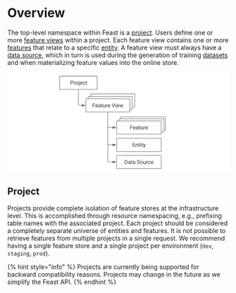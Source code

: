 # Overview

The top-level namespace within Feast is a [project](overview.md#project). Users define one or more [feature views](data-model-and-concepts/feature-view.md) within a project. Each feature view contains one or more [features](data-model-and-concepts/feature-view.md#feature) that relate to a specific [entity](data-model-and-concepts/entity.md). A feature view must always have a [data source](data-model-and-concepts/data-source.md), which in turn is used during the generation of training [datasets](data-model-and-concepts/feature-retrieval.md#dataset) and when materializing feature values into the online store.

![](../../.gitbook/assets/image%20%287%29.png)

## Project

Projects provide complete isolation of feature stores at the infrastructure level. This is accomplished through resource namespacing, e.g., prefixing table names with the associated project. Each project should be considered a completely separate universe of entities and features. It is not possible to retrieve features from multiple projects in a single request. We recommend having a single feature store and a single project per environment \(`dev`, `staging`, `prod`\).

{% hint style="info" %}
Projects are currently being supported for backward compatibility reasons. Projects may change in the future as we simplify the Feast API.
{% endhint %}

